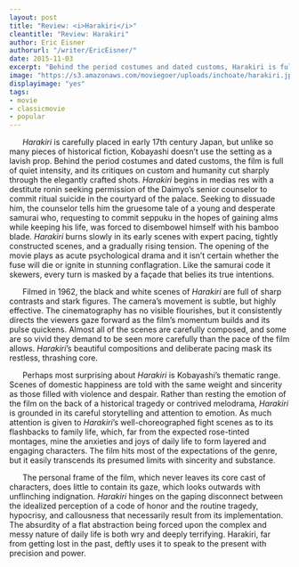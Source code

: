 ```yaml
---
layout: post
title: "Review: <i>Harakiri</i>"
cleantitle: "Review: Harakiri"
author: Eric Eisner
authorurl: "/writer/EricEisner/"
date: 2015-11-03
excerpt: "Behind the period costumes and dated customs, Harakiri is full of quiet intensity, and its critiques on custom and humanity cut sharply through the elegantly crafted shots."
image: "https://s3.amazonaws.com/moviegoer/uploads/inchoate/harakiri.jpg"
displayimage: "yes"
tags: 
- movie
- classicmovie
- popular
---
```


&nbsp;&nbsp;&nbsp;&nbsp;&nbsp;&nbsp;*Harakiri* is carefully placed in early 17th century Japan, but unlike so many pieces of historical fiction, Kobayashi doesn’t use the setting as a lavish prop. Behind the period costumes and dated customs, the film is full of quiet intensity, and its critiques on custom and humanity cut sharply through the elegantly crafted shots. *Harakiri* begins in medias res with a destitute ronin seeking permission of the Daimyo’s senior counselor to commit ritual suicide in the courtyard of the palace. Seeking to dissuade him, the counselor tells him the gruesome tale of a young and desperate samurai who, requesting to commit seppuku in the hopes of gaining alms while keeping his life, was forced to disembowel himself with his bamboo blade. *Harakiri* burns slowly in its early scenes with expert pacing, tightly constructed scenes, and a gradually rising tension. The opening of the movie plays as acute psychological drama and it isn’t certain whether the fuse will die or ignite in stunning conflagration. Like the samurai code it skewers, every turn is masked by a façade that belies its true intentions.

&nbsp;&nbsp;&nbsp;&nbsp;&nbsp;&nbsp;Filmed in 1962, the black and white scenes of *Harakiri* are full of sharp contrasts and stark figures. The camera’s movement is subtle, but highly effective. The cinematography has no visible flourishes, but it consistently directs the viewers gaze forward as the film’s momentum builds and its pulse quickens. Almost all of the scenes are carefully composed, and some are so vivid they demand to be seen more carefully than the pace of the film allows. *Harakiri*’s beautiful compositions and deliberate pacing mask its restless, thrashing core.

&nbsp;&nbsp;&nbsp;&nbsp;&nbsp;&nbsp;Perhaps most surprising about *Harakiri* is Kobayashi’s thematic range. Scenes of domestic happiness are told with the same weight and sincerity as those filled with violence and despair. Rather than resting the emotion of the film on the back of a historical tragedy or contrived melodrama, *Harakiri* is grounded in its careful storytelling and attention to emotion. As much attention is given to *Harakiri*’s well-choreographed fight scenes as to its flashbacks to family life, which, far from the expected rose-tinted montages, mine the anxieties and joys of daily life to form layered and engaging characters. The film hits most of the expectations of the genre, but it easily transcends its presumed limits with sincerity and substance.   

&nbsp;&nbsp;&nbsp;&nbsp;&nbsp;&nbsp;The personal frame of the film, which never leaves its core cast of characters, does little to contain its gaze, which looks outwards with unflinching indignation. *Harakiri*  hinges on the gaping disconnect between the idealized perception of a code of honor and the routine tragedy, hypocrisy, and callousness that necessarily result from its implementation. The absurdity of a flat abstraction being forced upon the complex and messy nature of daily life is both wry and deeply terrifying. Harakiri, far from getting lost in the past, deftly uses it to speak to the present with precision and power. 

